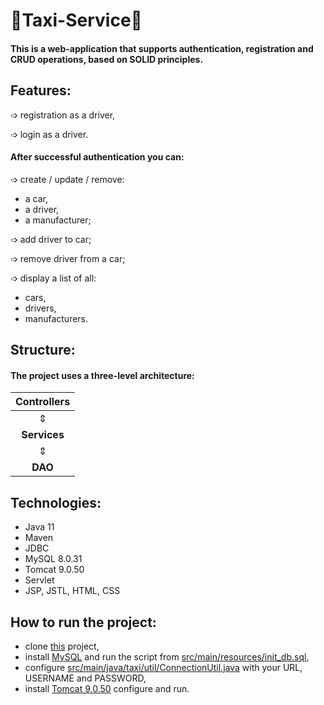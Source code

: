 # 🚖Taxi-Service🚖
#### This is a web-application that supports authentication, registration and CRUD operations, based on SOLID principles.
## Features:
➩ registration as a driver,

➩ login as a driver.

#### After successful authentication you can:
➩  create / update / remove:
* a car,
* a driver,
* a manufacturer;

➩ add driver to car;

➩ remove driver from a car;

➩ display a list of all:
* cars,
* drivers,
* manufacturers.
## Structure:
#### The project uses a three-level architecture:

| **Controllers**  |
|:----------------:|
|        ⇕         |
|   **Services**   |
|        ⇕         |
|     **DAO**      |
## Technologies:
* Java 11
* Maven
* JDBC
* MySQL 8.0.31
* Tomcat 9.0.50
* Servlet
* JSP, JSTL, HTML, CSS
## How to run the project:
* clone [this](https://github.com/Serhii-Prykhodko/taxi-service) project,
* install [MySQL](https://dev.mysql.com/downloads/installer/) and run the script from [src/main/resources/init_db.sql](https://github.com/Serhii-Prykhodko/taxi-service/blob/main/src/main/resources/init_db.sql),
* configure [src/main/java/taxi/util/ConnectionUtil.java](https://github.com/Serhii-Prykhodko/taxi-service/blob/main/src/main/java/taxi/util/ConnectionUtil.java) with your URL, USERNAME and PASSWORD,
* install [Tomcat 9.0.50](https://archive.apache.org/dist/tomcat/tomcat-9/v9.0.50/bin/) configure and run.
